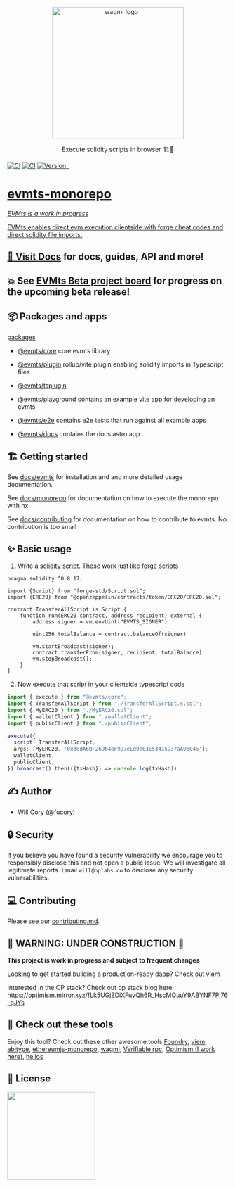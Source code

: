 <p align="center">
  <a href="https://evmts-monorepo-docs.vercel.app/">
    <picture>
      <source media="(prefers-color-scheme: dark)" srcset="https://user-images.githubusercontent.com/35039927/218812217-92f0f784-cb85-43b9-9ca6-e2b9effd9eb2.png">
      <img alt="wagmi logo" src="https://user-images.githubusercontent.com/35039927/218812217-92f0f784-cb85-43b9-9ca6-e2b9effd9eb2.png" width="auto" height="300">
    </picture>
  </a>
</p>

<p align="center">
  Execute solidity scripts in browser 🏗️🚧
<p>

[![CI](https://github.com/evmts/evmts-monorepo/actions/workflows/e2e.yml/badge.svg)](https://github.com/evmts/evmts-monorepo/actions/workflows/e2e.yml)
[![CI](https://github.com/evmts/evmts-monorepo/actions/workflows/unit.yml/badge.svg)](https://github.com/evmts/evmts-monorepo/actions/workflows/unit.yml)
<a href="https://www.npmjs.com/package/@evmts/core">
<img src="https://img.shields.io/npm/v/@evmts/core?style=flat" alt="Version">
</a>
<a href="https://www.npmjs.com/package/@evmts/core" target="\_parent">
<img alt="" src="https://img.shields.io/npm/dm/@evmts/core.svg" />
</a>
<a href="https://bundlephobia.com/package/@evmts/core@latest" target="\_parent">
<img alt="" src="https://badgen.net/bundlephobia/minzip/@evmts/core" />
</a><a href="#badge">

# evmts-monorepo

_EVMts is a work in progress_

EVMts enables direct evm execution clientside with forge cheat codes and direct solidity file imports.

## 📄 Visit [Docs](https://evmts-monorepo-docs.vercel.app/) for docs, guides, API and more!

## 💥 See [EVMts Beta project board](https://github.com/orgs/evmts/projects/1) for progress on the upcoming beta release!

## 📦 Packages and apps

[packages](/packages)

- [@evmts/core](/packages/core) core evmts library
- [@evmts/plugin](/packages/plugin) rollup/vite plugin enabling solidity imports in Typescript files
- [@evmts/tsplugin](/packages/ts-plugin)

- [@evmts/playground](/playground) contains an example vite app for developing on evmts
- [@evmts/e2e](/e2e) contains e2e tests that run against all example apps
- [@evmts/docs](/docs) contains the docs astro app

## 🏗️ Getting started

See [docs/evmts](/docs/introduction/get-started.md) for installation and and more detailed usage documentation.

See [docs/monorepo](/docs/monorepo.md) for documentation on how to execute the monorepo with nx

See [docs/contributing](/docs/contributing.md) for documentation on how to contribute to evmts. No contribution is too small

## ✨ Basic usage

1. Write a [solidity script](/docs/guide/scripting.md). These work just like [forge scripts](https://book.getfoundry.sh/reference/forge/forge-script)

```solidity [TransferAllScript.s.sol]
pragma solidity ^0.8.17;

import {Script} from "forge-std/Script.sol";
import {ERC20} from "@openzeppelin/contracts/token/ERC20/ERC20.sol";

contract TransferAllScript is Script {
    function run(ERC20 contract, address recipient) external {
        address signer = vm.envUint("EVMTS_SIGNER")

        uint256 totalBalance = contract.balanceOf(signer)

        vm.startBroadcast(signer);
        contract.transferFrom(signer, recipient, totalBalance)
        vm.stopBroadcast();
    }
}
```

2. Now execute that script in your clientside typescript code

```ts [example.ts]
import { execute } from "@evmts/core";
import { TransferAllScript } from "./TransferAllScript.s.sol";
import { MyERC20 } from "./MyERC20.sol";
import { walletClient } from "./walletClient";
import { publicClient } from "./publicClient";

execute({
  script: TransferAllScript,
  args: [MyERC20, '0xd8dA6BF26964aF9D7eEd9e03E53415D37aA96045'];
  walletClient,
  publicClient,
}).broadcast().then(({txHash}) => console.log(txHash))
```

## ✍️ Author

- Will Cory ([@fucory](https://twitter.com/fucory))

## 🔒 Security

If you believe you have found a security vulnerability we encourage you to responsibly disclose this and not open a public issue. We will investigate all legitimate reports. Email `will@oplabs.co` to disclose any security vulnerabilities.

## 💻 Contributing

Please see our [contributing.md](/docs/contributing.md).

## 🚧 WARNING: UNDER CONSTRUCTION 🚧

**This project is work in progress and subject to frequent changes**

Looking to get started building a production-ready dapp? Check out [viem](https://viem.sh) <br />

Interested in the OP stack? Check out op stack blog here: https://optimism.mirror.xyz/fLk5UGjZDiXFuvQh6R_HscMQuuY9ABYNF7PI76-qJYs

## 🔧 Check out these tools

Enjoy this tool? Check out these other awesome tools [Foundry](https://github.com/foundry-rs/foundry/tree/master/forge), [viem](https://viem.sh), [abitype](https://abitype.dev/), [ethereumjs-monorepo](https://github.com/ethereumjs/ethereumjs-monorepo), [wagmi](https://wagmi.sh/react/comparison), [Verifiable rpc](https://github.com/liamzebedee/eth-verifiable-rpc), [Optimism (I work here)](https://github.com/ethereum-optimism/optimism), [helios](https://github.com/a16z/helios)

## 📄 License

<img src="https://user-images.githubusercontent.com/35039927/231030761-66f5ce58-a4e9-4695-b1fe-255b1bceac92.png" width="200" />
